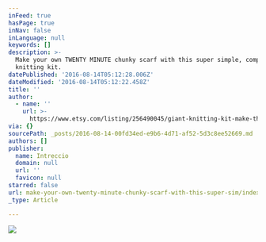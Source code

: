 ```yaml
---
inFeed: true
hasPage: true
inNav: false
inLanguage: null
keywords: []
description: >-
  Make your own TWENTY MINUTE chunky scarf with this super simple, complete DIY
  knitting kit.
datePublished: '2016-08-14T05:12:28.006Z'
dateModified: '2016-08-14T05:12:22.458Z'
title: ''
author:
  - name: ''
    url: >-
      https://www.etsy.com/listing/256490045/giant-knitting-kit-make-the-chunky-scarf?ref=shop_home_active_8
via: {}
sourcePath: _posts/2016-08-14-00fd34ed-e9b6-4d71-af52-5d3c8ee52669.md
authors: []
publisher:
  name: Intreccio
  domain: null
  url: ''
  favicon: null
starred: false
url: make-your-own-twenty-minute-chunky-scarf-with-this-super-sim/index.html
_type: Article

---
```

![](https://the-grid-user-content.s3-us-west-2.amazonaws.com/4a409fbd-8c8b-4908-825d-23c65218f3ac.jpg)